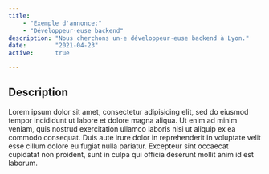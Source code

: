 ```yaml
---
title:
    - "Exemple d'annonce:"
    - "Développeur·euse backend"
description: "Nous cherchons un·e développeur·euse backend à Lyon."
date:        "2021-04-23"
active:      true

---
```


## Description

Lorem ipsum dolor sit amet, consectetur adipisicing elit, sed do eiusmod
tempor incididunt ut labore et dolore magna aliqua. Ut enim ad minim veniam,
quis nostrud exercitation ullamco laboris nisi ut aliquip ex ea commodo
consequat. Duis aute irure dolor in reprehenderit in voluptate velit esse
cillum dolore eu fugiat nulla pariatur. Excepteur sint occaecat cupidatat non
proident, sunt in culpa qui officia deserunt mollit anim id est laborum.
